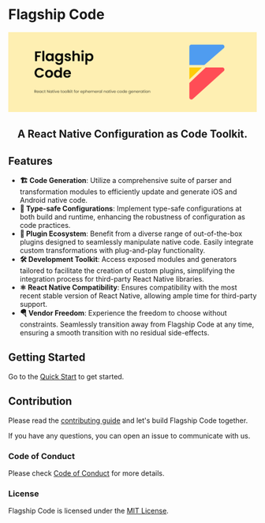 # Flagship Code

<picture>
  <img alt="Flagship Code Banner" src="./.github/assets/banner.png">
</picture>

<h2 align="center">A React Native Configuration as Code Toolkit.</h2>

## Features

- **🏗 Code Generation**: Utilize a comprehensive suite of parser and transformation modules to efficiently update and generate iOS and Android native code.
- **🛟 Type-safe Configurations**: Implement type-safe configurations at both build and runtime, enhancing the robustness of configuration as code practices.
- **🔌 Plugin Ecosystem**: Benefit from a diverse range of out-of-the-box plugins designed to seamlessly manipulate native code. Easily integrate custom transformations with plug-and-play functionality.
- **🛠 Development Toolkit**: Access exposed modules and generators tailored to facilitate the creation of custom plugins, simplifying the integration process for third-party React Native libraries.
- **⚛️ React Native Compatibility**: Ensures compatibility with the most recent stable version of React Native, allowing ample time for third-party support.
- **🪂 Vendor Freedom**: Experience the freedom to choose without constraints. Seamlessly transition away from Flagship Code at any time, ensuring a smooth transition with no residual side-effects.

## Getting Started

Go to the [Quick Start](https://brandingbrand.github.io/flagship/) to get started.

## Contribution

Please read the [contributing guide](./CONTRIBUTING.md) and let's build Flagship Code together.

If you have any questions, you can open an issue to communicate with us.

### Code of Conduct

Please check [Code of Conduct](./CODE_OF_CONDUCT.md) for more details.

### License

Flagship Code is licensed under the [MIT License](./LICENSE).
